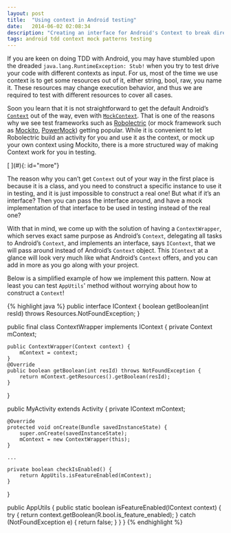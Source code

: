 ```yaml
---
layout: post
title:  "Using context in Android testing"
date:   2014-06-02 02:08:34
description: "Creating an interface for Android's Context to break direct dependency for unit testing"
tags: android tdd context mock patterns testing
---
```


<div class="cap"></div>

If you are keen on doing TDD with Android, you may have stumbled upon the dreaded `java.lang.RuntimeException: Stub!` when you try to test drive your code with different contexts as input. For us, most of the time we use context is to get some resources out of it, either string, bool, raw, you name it. These resources may change execution behavior, and thus we are required to test with different resources to cover all cases.

Soon you learn that it is not straightforward to get the default Android’s [`Context`](http://developer.android.com/reference/android/content/Context.html) out of the way, even with [`MockContext`](http://developer.android.com/reference/android/test/mock/MockContext.html). That is one of the reasons why we see test frameworks such as [Robolectric](http://robolectric.org/) (or mock framework such as [Mockito](https://code.google.com/p/mockito/), [PowerMock](https://code.google.com/p/powermock/)) getting popular. While it is convenient to let Robolectric build an activity for you and use it as the context, or mock up your own context using Mockito, there is a more structured way of making Context work for you in testing.

<!--more-->[ ](#){: id="more"}

The reason why you can’t get `Context` out of your way in the first place is because it is a class, and you need to construct a specific instance to use it in testing, and it is just impossible to construct a real one! But what if it’s an interface? Then you can pass the interface around, and have a mock implementation of that interface to be used in testing instead of the real one?

With that in mind, we come up with the solution of having a `ContextWrapper`, which serves exact same purpose as Android’s `Context`, delegating all tasks to Android’s `Context`, and implements an interface, says `IContext`, that we will pass around instead of Android’s `Context` object. This `IContext` at a glance will look very much like what Android’s `Context` offers, and you can add in more as you go along with your project.

Below is a simplified example of how we implement this pattern. Now at least you can test `AppUtils`' method without worrying about how to construct a `Context`!

{% highlight java %}
public interface IContext {
    boolean getBoolean(int resId) throws Resources.NotFoundException;
}

public final class ContextWrapper implements IContext {
    private Context mContext;

    public ContextWrapper(Context context) {
        mContext = context;
    }
    @Override
    public boolean getBoolean(int resId) throws NotFoundException {
        return mContext.getResources().getBoolean(resId);
    }
}

public MyActivity extends Activity {
    private IContext mContext;

    @Override
    protected void onCreate(Bundle savedInstanceState) {
        super.onCreate(savedInstanceState);
        mContext = new ContextWrapper(this);
    }

    ...

    private boolean checkIsEnabled() {
        return AppUtils.isFeatureEnabled(mContext);
    }
}

public AppUtils {
    public static boolean isFeatureEnabled(IContext context) {
        try {
            return context.getBoolean(R.bool.is_feature_enabled);
        } catch (NotFoundException e) {
            return false;
        }
    }
}
{% endhighlight %}
